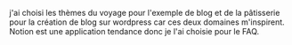 j'ai choisi les thèmes du voyage  pour l'exemple de blog et de la pâtisserie pour la création de blog sur wordpress car ces deux domaines m'inspirent.
Notion est une application tendance donc je l'ai choisie pour le FAQ.
